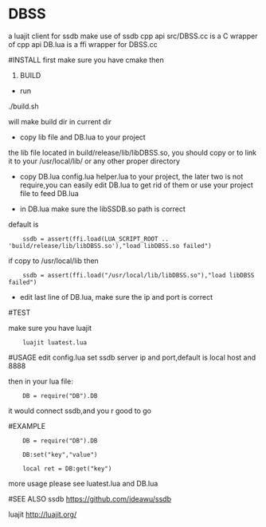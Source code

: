 # DBSS 
 a luajit client for ssdb 
make use of ssdb cpp api
src/DBSS.cc is a C wrapper of cpp api
DB.lua is a ffi wrapper for DBSS.cc

#INSTALL
first make sure you have cmake
then


1. BUILD

* run

./build.sh

 will make build dir in current dir


* copy lib file and DB.lua to your project 

the lib file located in build/release/lib/libDBSS.so, you should copy or to link it to your /usr/local/lib/ or any other proper directory

* copy DB.lua config.lua helper.lua to your project, the later two is not require,you can easily edit DB.lua to get rid of them or use your project file to feed DB.lua

* in DB.lua make sure the libSSDB.so path is correct

default is 

        ssdb = assert(ffi.load(LUA_SCRIPT_ROOT .. 'build/release/lib/libDBSS.so'),"load libDBSS.so failed")    

if copy to /usr/local/lib then

        ssdb = assert(ffi.load("/usr/local/lib/libDBSS.so"),"load libDBSS failed")    

* edit last line of DB.lua, make sure the ip and port is correct        

#TEST

make sure you have luajit

        luajit luatest.lua

#USAGE
edit config.lua set ssdb server ip and port,default is local host and 8888

then in your lua file:

        DB = require("DB").DB

it would connect ssdb,and you r good to go

#EXAMPLE

        DB = require("DB").DB

        DB:set("key","value")

        local ret = DB:get("key")

more usage please
see luatest.lua and DB.lua

#SEE ALSO
ssdb
https://github.com/ideawu/ssdb

luajit
http://luajit.org/


